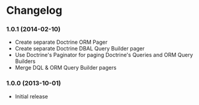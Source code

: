 Changelog
=========

### 1.0.1 (2014-02-10)

* Create separate Doctrine ORM Pager
* Create separate Doctrine DBAL Query Builder pager
* Use Doctrine's Paginator for paging Doctrine's Queries and ORM Query Builders
* Merge DQL & ORM Query Builder pagers

### 1.0.0 (2013-10-01)

* Initial release

